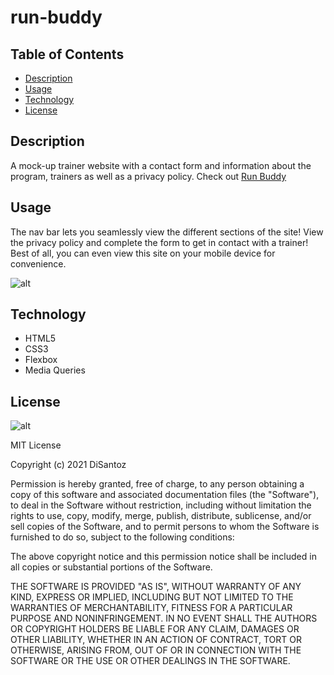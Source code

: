 # run-buddy

## Table of Contents

- [Description](#description)
- [Usage](#usage)
- [Technology](#technology)
- [License](#license)

## Description

A mock-up trainer website with a contact form and information about the program, trainers as well as a privacy policy. Check out [Run Buddy](https://disantoz.github.io/run-buddy/)

## Usage

The nav bar lets you seamlessly view the different sections of the site! View the privacy policy and complete the form to get in contact with a trainer! Best of all, you can even view this site on your mobile device for convenience.

![alt](./assets/images/demo.gif)

## Technology

- HTML5
- CSS3
- Flexbox
- Media Queries

## License

![alt](https://img.shields.io/npm/l/inquirer)

MIT License

Copyright (c) 2021 DiSantoz

Permission is hereby granted, free of charge, to any person obtaining a copy
of this software and associated documentation files (the "Software"), to deal
in the Software without restriction, including without limitation the rights
to use, copy, modify, merge, publish, distribute, sublicense, and/or sell
copies of the Software, and to permit persons to whom the Software is
furnished to do so, subject to the following conditions:

The above copyright notice and this permission notice shall be included in all
copies or substantial portions of the Software.

THE SOFTWARE IS PROVIDED "AS IS", WITHOUT WARRANTY OF ANY KIND, EXPRESS OR
IMPLIED, INCLUDING BUT NOT LIMITED TO THE WARRANTIES OF MERCHANTABILITY,
FITNESS FOR A PARTICULAR PURPOSE AND NONINFRINGEMENT. IN NO EVENT SHALL THE
AUTHORS OR COPYRIGHT HOLDERS BE LIABLE FOR ANY CLAIM, DAMAGES OR OTHER
LIABILITY, WHETHER IN AN ACTION OF CONTRACT, TORT OR OTHERWISE, ARISING FROM,
OUT OF OR IN CONNECTION WITH THE SOFTWARE OR THE USE OR OTHER DEALINGS IN THE
SOFTWARE.
